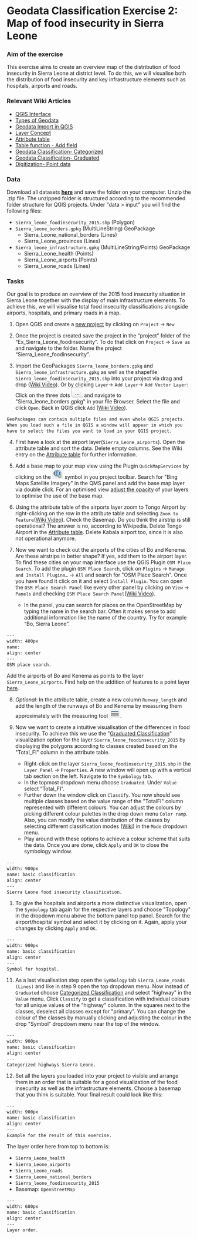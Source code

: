 # Geodata Classification Exercise 2: Map of food insecurity in Sierra Leone


### Aim of the exercise

This exercise aims to create an overview map of the distribution of food insecurity in Sierra Leone at district level. To do this, we will visualise both the distribution of food insecurity and key infrastructure elements such as hospitals, airports and roads. 

### Relevant Wiki Articles

* [QGIS Interface](https://giscience.github.io/gis-training-resource-center/content/Wiki/en_qgis_interface_wiki.html)
* [Types of Geodata](https://giscience.github.io/gis-training-resource-center/content/Wiki/en_qgis_geodata_types_wiki.html)
* [Geodata Import in QGIS](https://giscience.github.io/gis-training-resource-center/content/Wiki/en_qgis_import_geodata_wiki.html)
* [Layer Concept](https://giscience.github.io/gis-training-resource-center/content/Wiki/en_qgis_layer_concept_wiki.html)
* [Attribute table](https://giscience.github.io/gis-training-resource-center/content/Wiki/en_qgis_attribute_table_wiki.html)
* [Table function - Add field](https://giscience.github.io/gis-training-resource-center/content/Wiki/en_qgis_table_functions_wiki.html#add-field)
* [Geodata Classification- Categorized](https://giscience.github.io/gis-training-resource-center/content/Wiki/en_qgis_categorized_wiki.html)
* [Geodata Classification- Graduated](https://giscience.github.io/gis-training-resource-center/content/Wiki/en_qgis_graduated_wiki.html)
* [Digitization- Point data](https://giscience.github.io/gis-training-resource-center/content/Wiki/en_qgis_digitalization_wiki.html#add-geometries-to-a-layer)



### Data
Download all datasets __[here](https://nexus.heigit.org/repository/gis-training-resource-center/Modul_3/Modul_3_Ex_1_Sierra_Leone/Modul_3_Ex_1_Sierra_Leone.zip)__ and save the folder on your computer. Unzip the .zip file. The unzipped folder is structured according to the recommended folder structure for QGIS projects. Under "data > input" you will find the following files:
- `Sierra_leone_foodinsecurity_2015.shp` (Polygon)
- `Sierra_leone_borders.gpkg` (MultiLineString) GeoPackage
    - Sierra_Leone_national_borders (Lines)
    - Sierra_Leone_provinces (Lines)
- `Sierra_leone_infrastructure.gpkg` (MultiLineString/Points) GeoPackage
    - Sierra_Leone_health (Points)
    - Sierra_Leone_airports (Points)
    - Sierra_Leone_roads (Lines)

### Tasks
Our goal is to produce an overview of the 2015 food insecurity situation in Sierra Leone together with the display of main infrastructure elements. To achieve this, we will visualise total food insecurity classifications alongside airports, hospitals, and primary roads in a map.

1. Open QGIS and create a [new project](https://giscience.github.io/gis-training-resource-center/content/Wiki/en_qgis_projects_folder_structure_wiki.html#step-by-step-setting-up-a-new-qgis-project-from-scratch) by clicking on `Project` -> `New`

2. Once the project is created save the project in the “project” folder of the “Ex_Sierra_Leone_foodinsecurity”. To do that click on `Project` -> `Save as` and navigate to the folder. Name the project “Sierra_Leone_foodinsecurity”.

3. Import the GeoPackages `Sierra_leone_borders.gpkg` and `Sierra_leone_infrastructure.gpkg` as well as the shapefile `Sierra_leone_foodinsecurity_2015.shp` into your project via drag and drop ([Wiki Video](https://giscience.github.io/gis-training-resource-center/content/Wiki/en_qgis_import_geodata_wiki.html#open-vector-data-via-drag-and-drop)). 
Or by clicking `Layer`-> `Add Layer`-> `Add Vector Layer`: Click on the three dots ![](/fig/Three_points.png) and navigate to "Sierra_leone_borders.gpkg" in your file Browser. Select the file and click `Open`. Back in QGIS click `Add` ([Wiki Video](https://giscience.github.io/gis-training-resource-center/content/Wiki/en_qgis_import_geodata_wiki.html#open-vector-data-via-layer-tab)).

```{Attention}
GeoPackages can contain multiple files and even whole QGIS projects. When you load such a file in QGIS a window will appear in which you have to select the files you want to load in your QGIS project.
```

4. First have a look at the airport layer(`Sierra_Leone_airports`). Open the attribute table and sort the data. Delete empty columns. See the Wiki entry on the [Attribute table](https://giscience.github.io/gis-training-resource-center/content/Wiki/en_qgis_attribute_table_wiki.html) for further information.

5. Add a base map to your map view using the Plugin `QuickMapServices` by clicking on the ![](/fig/QMS_search_icon.png) symbol in you project toolbar. Search for "Bing Maps Satellite Imagery" in the QMS panel and add the base map layer via double click.  For an optimised view [adjust the opacity](https://www.youtube.com/watch?v=WguUkN1YRzY&ab_channel=GISBigfootAnswers) of your layers to optimise the use of the base map. 

6. Using  the attribute table of the airports layer zoom to Tongo Airport by right-clicking on the row in the attribute table and selecting `Zoom to Feature`([Wiki Video](https://giscience.github.io/gis-training-resource-center/content/Wiki/en_qgis_attribute_table_wiki.html#zoom-in-on-a-specific-feature)). Check the Basemap. Do you think the airstrip is still operational? The answer is no, according to Wikipedia. Delete Tongo Airport in the [Attribute table](https://giscience.github.io/gis-training-resource-center/content/Wiki/en_qgis_attribute_table_wiki.html). Delete Kabala airport too, since it is also not operational anymore.

7. Now we want to check out the airports of the cities of Bo and Kenema. Are these airstrips in better shape? If yes, add them to the airport layer. To find these cities on your map interface use the QGIS Plugin `OSM Place Search`. 
To add the plugin `OSM Place Search`, click on `Plugins` -> `Manage and Install Plugins…` -> `All` and search for "OSM Place Search". Once you have found it click on it and select `Install Plugin`. You can open the `OSM Place Search Panel` like every other panel by clicking on `View` -> `Panels` and checking `OSM Place Search Panel`([Wiki Video](https://giscience.github.io/gis-training-resource-center/content/Wiki/en_qgis_plugins_wiki.html#installation-of-plugins)).
    * In the panel, you can search for places on the OpenStreetMap by typing the name in the search bar. Often it makes sense to add additional information like the name of the country. Try for example “Bo, Sierra Leone”.

```{figure} /fig/mod3_classification_ex_OSMsearch.png
---
width: 400px
name: 
align: center
---
OSM place search.
```

Add the airports of Bo and Kenema as points to the layer `Sierra_Leone_airports`. Find help on the addition of features to a point layer [here](https://giscience.github.io/gis-training-resource-center/content/Wiki/en_qgis_digitalization_wiki.html). 
 

8. *Optional:* In the attribute table, create a new column `Runway_length` and add the length of the runways of Bo and Kenema by measuring them approximately with the measuring tool ![](/fig/measuring_tool_icon.png).

9. Now we want to create a intuitive visualisation of the differences in food insecurity. To achieve this we use the "[Graduated Classification](https://giscience.github.io/gis-training-resource-center/content/Wiki/en_qgis_graduated_wiki.html)" visualization option for the layer `Sierra_leone_foodinsecurity_2015` by displaying the polygons according to classes created based on the "Total_FI" column in the attribute table.
    * Right-click on the layer `Sierra_leone_foodinsecurity_2015.shp` in the `Layer Panel` -> `Properties`. A new window will open up with a vertical tab section on the left. Navigate to the `Symbology` tab.
    * In the topmost dropdown menu choose `Graduated`. Under `Value` select “Total_FI”.
    * Further down the window click on `Classify`. You now should see multiple classes based on the value range of the "TotalFI" column represented with different colours.  You can adjust the colours by picking different colour palettes in the drop down menu `Color ramp`. Also, you can modify the value distribution of the classes by selecting different classification modes ([Wiki](https://giscience.github.io/gis-training-resource-center/content/Wiki/en_qgis_graduated_wiki.html)) in the `Mode` dropdown menu. 
    * Play around with these options to achieve a colour scheme that suits the data. Once you are done, click `Apply` and `OK` to close the symbology window.

```{figure} /fig/mod3_classification_ex_Graduatedclassification.png
---
width: 900px
name: basic classification
align: center
---
Sierra Leone food insecurity classification.
```

1.  To give the hospitals and airports a more distinctive visualization, open the `Symbology` tab again for the respective layers and choose "Topology" in the dropdown menu above the bottom panel top panel. Search for the airport/hospital symbol and select it by clicking on it. Again, apply your changes by clicking `Apply` and `OK`.

```{figure} /fig/mod3_classification_ex_Topology.png
---
width: 900px
name: basic classification
align: center
---
Symbol for hospital.
```

11. As a last visualisation step open the `Symbology` tab `Sierra_Leone_roads (Lines)` and like in step 9 open the top dropdown menu. Now instead of `Graduated` choose [Categorized Classification](https://giscience.github.io/gis-training-resource-center/content/Wiki/en_qgis_categorized_wiki.html) and select "highway" in the `Value` menu. Click `Classify` to get a classification with individual colours for all unique values of the "highway" column. In the squares next to the classes, deselect all classes except for "primary". You can change the colour of the classes by manually clicking and adjusting the colour in the drop "Symbol" dropdown menu near the top of the window.

```{figure} /fig/mod3_classification_ex_Categorizedclassification.png
---
width: 900px
name: basic classification
align: center
---
Categorized highways Sierra Leone.
```

12. Set all the layers you loaded into your project to visible and arrange them in an order that is suitable for a good visualization of the food insecurity as well as the infrastructure elements. Choose a basemap that you think is suitable. Your final result could look like this:

```{figure} /fig/mod3_classification_ex_Result.png
---
width: 900px
name: basic classification
align: center
---
Example for the result of this exercise.
```

The layer order here from top to bottom is:
- `Sierra_Leone_health` 
- `Sierra_Leone_airports`
- `Sierra_Leone_roads` 
- `Sierra_Leone_national_borders` 
- `Sierra_leone_foodinsecurity_2015`
- Basemap: `OpenStreetMap`

```{figure} /fig/mod3_classification_ex_LayerOrder.png
---
width: 600px
name: basic classification
align: center
---
Layer order.
```

